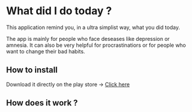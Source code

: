 # What did I do today ?

This application remind you, in a ultra simplist way, what you did today.

The app is mainly for people who face deseases like depression or amnesia.
It can also be very helpful for procrastinatiors or for people who want to change their bad habits.

## How to install
Download it directly on the play store -> [Click here](https://play.google.com/store/apps/details?id=com.gallale.whatdididotoday)

## How does it work ?

